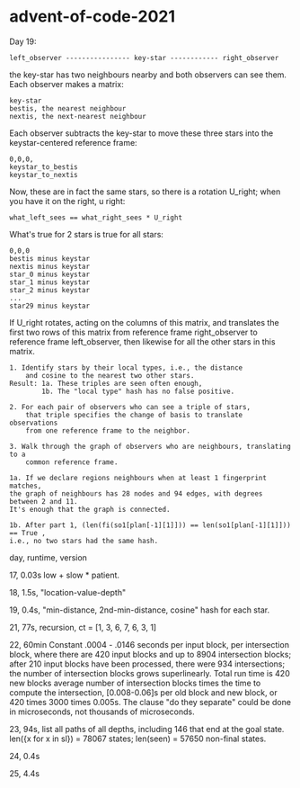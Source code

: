 # advent-of-code-2021

Day 19:

    left_observer ---------------- key-star ------------ right_observer 

the key-star has two neighbours nearby and both observers can see them. Each observer makes a matrix:

    key-star
    bestis, the nearest neighbour
    nextis, the next-nearest neighbour

Each observer subtracts the key-star to move these three stars into the keystar-centered reference frame:

    0,0,0,
    keystar_to_bestis
    keystar_to_nextis

Now, these are in fact the same stars, so there is a rotation U_right; when you have it on the right, u right:

    what_left_sees == what_right_sees * U_right

What's true for 2 stars is true for all stars:

    0,0,0
    bestis minus keystar
    nextis minus keystar
    star_0 minus keystar
    star_1 minus keystar
    star_2 minus keystar
    ...
    star29 minus keystar

If U_right rotates, acting on the columns of this matrix, and translates the first two rows of this matrix 
from reference frame right_observer to reference frame left_observer, then likewise for all the other stars
in this matrix.


    1. Identify stars by their local types, i.e., the distance
        and cosine to the nearest two other stars.
    Result: 1a. These triples are seen often enough,
            1b. The "local type" hash has no false positive.
    
    2. For each pair of observers who can see a triple of stars,
        that triple specifies the change of basis to translate observations 
        from one reference frame to the neighbor.
        
    3. Walk through the graph of observers who are neighbours, translating to a 
        common reference frame.

    1a. If we declare regions neighbours when at least 1 fingerprint matches, 
    the graph of neighbours has 28 nodes and 94 edges, with degrees between 2 and 11. 
    It's enough that the graph is connected.
        
    1b. After part 1, (len(fi(so1[plan[-1][1]])) == len(so1[plan[-1][1]])) == True ,
    i.e., no two stars had the same hash.





day, runtime, version

17,     0.03s  low + slow * patient.

18,     1.5s,  "location-value-depth"

19,     0.4s,  "min-distance, 2nd-min-distance, cosine" hash for each star.

21,     77s,   recursion, ct = [1, 3, 6, 7, 6, 3, 1]

22,     60min  Constant .0004 - .0146 seconds per input block, per intersection block, where there are 420 input blocks and up to 8904 intersection blocks; after 210 input blocks have been processed, there were 934 intersections; the number of intersection blocks grows superlinearly. Total run time is 420 new blocks average number of intersection blocks times the time to compute the intersection, [0.008-0.06]s per old block and new block, or 420 times 3000 times 0.005s. The clause "do they separate" could be done in microseconds, not thousands of microseconds.

23,     94s,    list all paths of all depths, including 146 that end at the goal state. len({x for x in sl}) = 78067 states; len(seen) = 57650 non-final states.

24,     0.4s

25,     4.4s
